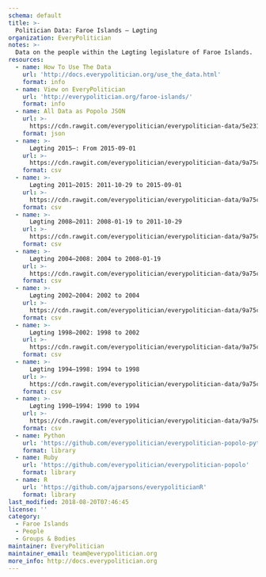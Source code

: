 ```yaml
---
schema: default
title: >-
  Politician Data: Faroe Islands — Løgting
organization: EveryPolitician
notes: >-
  Data on the people within the Løgting legislature of Faroe Islands.
resources:
  - name: How To Use The Data
    url: 'http://docs.everypolitician.org/use_the_data.html'
    format: info
  - name: View on EveryPolitician
    url: 'http://everypolitician.org/faroe-islands/'
    format: info
  - name: All Data as Popolo JSON
    url: >-
      https://cdn.rawgit.com/everypolitician/everypolitician-data/5e231d1075bb48d84a9ea7ab3620fb0d4f81dea5/data/Faroe_Islands/Logting/ep-popolo-v1.0.json
    format: json
  - name: >-
      Løgting 2015–: From 2015-09-01
    url: >-
      https://cdn.rawgit.com/everypolitician/everypolitician-data/9a75c94fb3f01a45e5616242dec9743ba96f137f/data/Faroe_Islands/Logting/term-2015.csv
    format: csv
  - name: >-
      Løgting 2011–2015: 2011-10-29 to 2015-09-01
    url: >-
      https://cdn.rawgit.com/everypolitician/everypolitician-data/9a75c94fb3f01a45e5616242dec9743ba96f137f/data/Faroe_Islands/Logting/term-2011.csv
    format: csv
  - name: >-
      Løgting 2008–2011: 2008-01-19 to 2011-10-29
    url: >-
      https://cdn.rawgit.com/everypolitician/everypolitician-data/9a75c94fb3f01a45e5616242dec9743ba96f137f/data/Faroe_Islands/Logting/term-2008.csv
    format: csv
  - name: >-
      Løgting 2004–2008: 2004 to 2008-01-19
    url: >-
      https://cdn.rawgit.com/everypolitician/everypolitician-data/9a75c94fb3f01a45e5616242dec9743ba96f137f/data/Faroe_Islands/Logting/term-2004.csv
    format: csv
  - name: >-
      Løgting 2002–2004: 2002 to 2004
    url: >-
      https://cdn.rawgit.com/everypolitician/everypolitician-data/9a75c94fb3f01a45e5616242dec9743ba96f137f/data/Faroe_Islands/Logting/term-2002.csv
    format: csv
  - name: >-
      Løgting 1998–2002: 1998 to 2002
    url: >-
      https://cdn.rawgit.com/everypolitician/everypolitician-data/9a75c94fb3f01a45e5616242dec9743ba96f137f/data/Faroe_Islands/Logting/term-1998.csv
    format: csv
  - name: >-
      Løgting 1994–1998: 1994 to 1998
    url: >-
      https://cdn.rawgit.com/everypolitician/everypolitician-data/9a75c94fb3f01a45e5616242dec9743ba96f137f/data/Faroe_Islands/Logting/term-1994.csv
    format: csv
  - name: >-
      Løgting 1990–1994: 1990 to 1994
    url: >-
      https://cdn.rawgit.com/everypolitician/everypolitician-data/9a75c94fb3f01a45e5616242dec9743ba96f137f/data/Faroe_Islands/Logting/term-1990.csv
    format: csv
  - name: Python
    url: 'https://github.com/everypolitician/everypolitician-popolo-python'
    format: library
  - name: Ruby
    url: 'https://github.com/everypolitician/everypolitician-popolo'
    format: library
  - name: R
    url: 'https://github.com/ajparsons/everypoliticianR'
    format: library
last_modified: 2018-08-20T07:46:45
license: ''
category:
  - Faroe Islands
  - People
  - Groups & Bodies
maintainer: EveryPolitician
maintainer_email: team@everypolitician.org
more_info: http://docs.everypolitician.org
---
```

